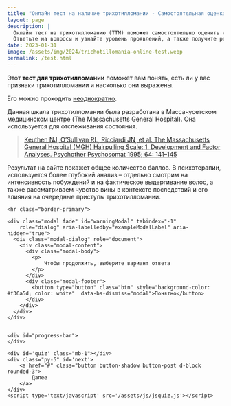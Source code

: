 ```yaml
---
title: "Онлайн тест на наличие трихотилломании - Самостоятельная оценка состояния"
layout: page
description: |
  Онлайн тест на трихотилломанию (ТТМ) поможет самостоятельно оценить наличие признаков привычки выдёргивания волос. 
  Ответьте на вопросы и узнайте уровень проявлений, а также получите рекомендации по дальнейшей поддержке
date: 2023-01-31
image: /assets/img/2024/trichotillomania-online-test.webp
permalink: /test.html
---
```


<div class="content mb-2">
    <div class="row">
        <p>
            Этот <strong>тест для трихотилломании</strong> поможет вам понять, есть ли у вас признаки трихотилломании и насколько они выражены. <br>
        </p>
        <p>
            Его можно проходить <u>неоднократно</u>.
        </p>
        <p>
            Данная шкала трихотилломании была разработана в Массачусетском медицинском центре (The Massachusetts General Hospital). Она используется для отслеживания состояния.
            <blockquote>
                 <a href='https://pubmed.ncbi.nlm.nih.gov/8657844/' rel="nofollow" target="_blank">
                Keuthen NJ, O’Sullivan RL, Ricciardi JN, et al. The Massachusetts General Hospital (MGH)
                Hairpulling Scale: 1. Development and Factor Analyses. Psychother Psychosomat 1995; 64: 141–145
                </a>
            </blockquote>
        </p>
        <p>
            Результат на сайте покажет общее количество баллов. В психотерапии, используется более глубокий анализ – отдельно смотрим на интенсивность побуждений и на фактическое выдергивание волос, а также рассматриваем чувство вины в контексте последствий и его влияния на очередные приступы трихотилломании.
        </p>
    </div>
    
    <hr class="border-primary">
    
    <div class="modal fade" id="warningModal" tabindex="-1"
        role="dialog" aria-labelledby="exampleModalLabel" aria-hidden="true">
      <div class="modal-dialog" role="document">
        <div class="modal-content">
          <div class="modal-body">
            <p>
                Чтобы продолжить, выберите вариант ответа
            </p>
          </div>
          <div class="modal-footer">
            <button type="button" class="btn" style="background-color: #f36a5d; color: white"  data-bs-dismiss="modal">Понятно</button>
          </div>
        </div>
      </div>
    </div>


    <div id="progress-bar">
    </div>
    
    <div id='quiz' class="mb-1"></div>
    <div class="py-5" id='next'>
        <a href="#" class="button button-shadow button-post d-block rounded-3">
            Далее
        </a>
    </div>
    <script type='text/javascript' src='/assets/js/jsquiz.js'></script>

</div>